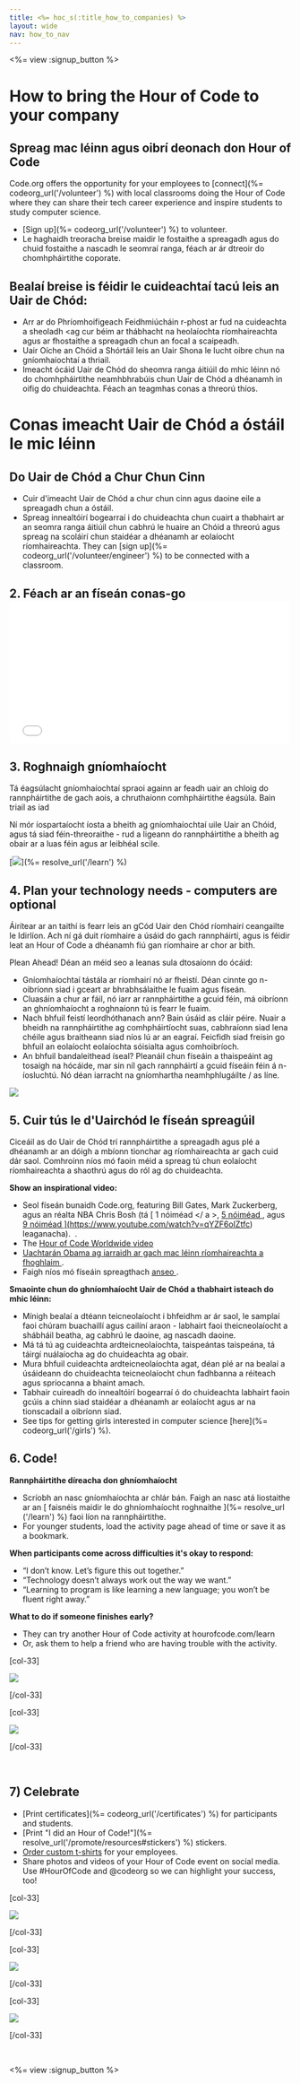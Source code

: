 ```yaml
---
title: <%= hoc_s(:title_how_to_companies) %>
layout: wide
nav: how_to_nav
---
```

<%= view :signup_button %>

# How to bring the Hour of Code to your company

## Spreag mac léinn agus oibrí deonach don Hour of Code

Code.org offers the opportunity for your employees to [connect](%= codeorg_url('/volunteer') %) with local classrooms doing the Hour of Code where they can share their tech career experience and inspire students to study computer science.

- [Sign up](%= codeorg_url('/volunteer') %) to volunteer.
- Le haghaidh treoracha breise maidir le fostaithe a spreagadh agus do chuid fostaithe a nascadh le seomraí ranga, féach ar ár dtreoir do chomhpháirtithe coporate.

## Bealaí breise is féidir le cuideachtaí tacú leis an Uair de Chód:

- Arr ar do Phríomhoifigeach Feidhmiúcháin r-phost ar fud na cuideachta a sheoladh <ag cur béim ar thábhacht na heolaíochta ríomhaireachta agus ar fhostaithe a spreagadh chun an focal a scaipeadh.
- Uair Oíche an Chóid a Shórtáil leis an Uair Shona le lucht oibre chun na gníomhaíochtaí a thriail.
- Imeacht ócáid Uair de Chód do sheomra ranga áitiúil do mhic léinn nó do chomhpháirtithe neamhbhrabúis chun Uair de Chód a dhéanamh in oifig do chuideachta. Féach an teagmhas conas a threorú thíos.

# Conas imeacht Uair de Chód a óstáil le mic léinn

## Do Uair de Chód a Chur Chun Cinn

- Cuir d'imeacht Uair de Chód a chur chun cinn agus daoine eile a spreagadh chun a óstáil.
- Spreag innealtóirí bogearraí i do chuideachta chun cuairt a thabhairt ar an seomra ranga áitiúil chun cabhrú le huaire an Chóid a threorú agus spreag na scoláirí chun staidéar a dhéanamh ar eolaíocht ríomhaireachta. They can [sign up](%= codeorg_url('/volunteer/engineer') %) to be connected with a classroom.

## 2. Féach ar an físeán conas-go <iframe width="500" height="255" src="//www.youtube.com/embed/SrnvvWDm73k" frameborder="0" allowfullscreen mark="crwd-mark"></iframe> 

## 3. Roghnaigh gníomhaíocht

Tá éagsúlacht gníomhaíochtaí spraoi againn ar feadh uair an chloig do rannpháirtithe de gach aois, a chruthaíonn comhpháirtithe éagsúla. Bain triail as iad

Ní mór íospartaíocht íosta a bheith ag gníomhaíochtaí uile Uair an Chóid, agus tá siad féin-threoraithe - rud a ligeann do rannpháirtithe a bheith ag obair ar a luas féin agus ar leibhéal scile.

[![](/images/fit-700/tutorials.png)](%= resolve_url('/learn') %)

## 4. Plan your technology needs - computers are optional

Áirítear ar an taithí is fearr leis an gCód Uair den Chód ríomhairí ceangailte le Idirlíon. Ach ní gá duit ríomhaire a úsáid do gach rannpháirtí, agus is féidir leat an Hour of Code a dhéanamh fiú gan ríomhaire ar chor ar bith.

Plean Ahead! Déan an méid seo a leanas sula dtosaíonn do ócáid:

- Gníomhaíochtaí tástála ar ríomhairí nó ar fheistí. Déan cinnte go n-oibríonn siad i gceart ar bhrabhsálaithe le fuaim agus físeán.
- Cluasáin a chur ar fáil, nó iarr ar rannpháirtithe a gcuid féin, má oibríonn an ghníomhaíocht a roghnaíonn tú is fearr le fuaim.
- Nach bhfuil feistí leordhóthanach ann? Bain úsáid as cláir péire. Nuair a bheidh na rannpháirtithe ag comhpháirtíocht suas, cabhraíonn siad lena chéile agus braitheann siad níos lú ar an eagraí. Feicfidh siad freisin go bhfuil an eolaíocht eolaíochta sóisialta agus comhoibríoch.
- An bhfuil bandaleithead íseal? Pleanáil chun físeáin a thaispeáint ag tosaigh na hócáide, mar sin níl gach rannpháirtí a gcuid físeáin féin á n-íosluchtú. Nó déan iarracht na gníomhartha neamhphlugáilte / as líne.

<img src="/images/fit-350/group_ipad.jpg" />

## 5. Cuir tús le d'Uairchód le físeán spreagúil

Ciceáil as do Uair de Chód trí rannpháirtithe a spreagadh agus plé a dhéanamh ar an dóigh a mbíonn tionchar ag ríomhaireachta ar gach cuid dár saol. Comhroinn níos mó faoin méid a spreag tú chun eolaíocht ríomhaireachta a shaothrú agus do ról ag do chuideachta.

**Show an inspirational video:**

- Seol físeán bunaidh Code.org, featuring Bill Gates, Mark Zuckerberg, agus an réalta NBA Chris Bosh (tá [ 1 nóiméad </ a >, [ 5 nóiméad ](https://www.youtube.com/watch?v=nKIu9yen5nc), agus <a href = "https://www.youtube.com/watch?v = dU1xS07N-FA "> 9 nóiméad ](https://www.youtube.com/watch?v=qYZF6oIZtfc) leaganacha).  .
- The [Hour of Code Worldwide video](https://www.youtube.com/watch?v=KsOIlDT145A)
- [ Uachtarán Obama ag iarraidh ar gach mac léinn ríomhaireachta a fhoghlaim ](https://www.youtube.com/watch?v=6XvmhE1J9PY).
- Faigh níos mó físeáin spreagthach [ anseo ](https://www.youtube.com/playlist?list=PLzdnOPI1iJNfpD8i4Sx7U0y2MccnrNZuP).

**Smaointe chun do ghníomhaíocht Uair de Chód a thabhairt isteach do mhic léinn:**

- Mínigh bealaí a dtéann teicneolaíocht i bhfeidhm ar ár saol, le samplaí faoi chúram buachaillí agus cailíní araon - labhairt faoi theicneolaíocht a shábháil beatha, ag cabhrú le daoine, ag nascadh daoine.
- Má tá tú ag cuideachta ardteicneolaíochta, taispeántas taispeána, tá táirgí nuálaíocha ag do chuideachta ag obair.
- Mura bhfuil cuideachta ardteicneolaíochta agat, déan plé ar na bealaí a úsáideann do chuideachta teicneolaíocht chun fadhbanna a réiteach agus spriocanna a bhaint amach.
- Tabhair cuireadh do innealtóirí bogearraí ó do chuideachta labhairt faoin gcúis a chinn siad staidéar a dhéanamh ar eolaíocht agus ar na tionscadail a oibríonn siad.
- See tips for getting girls interested in computer science [here](%= codeorg_url('/girls') %).

## 6. Code!

**Rannpháirtithe díreacha don ghníomhaíocht**

- Scríobh an nasc gníomhaíochta ar chlár bán. Faigh an nasc atá liostaithe ar an [ faisnéis maidir le do ghníomhaíocht roghnaithe ](%= resolve_url ('/learn') %) faoi líon na rannpháirtithe.
- For younger students, load the activity page ahead of time or save it as a bookmark.

**When participants come across difficulties it's okay to respond:**

- “I don’t know. Let’s figure this out together.”
- “Technology doesn’t always work out the way we want.”
- “Learning to program is like learning a new language; you won’t be fluent right away.”

**What to do if someone finishes early?**

- They can try another Hour of Code activity at hourofcode.com/learn
- Or, ask them to help a friend who are having trouble with the activity.

[col-33]

![](/images/fit-250/highschoolgirls.jpeg)

[/col-33]

[col-33]

![](/images/fit-300/group_ar.jpg)

[/col-33]

<p style="clear:both">&nbsp;</p>

## 7) Celebrate

- [Print certificates](%= codeorg_url('/certificates') %) for participants and students.
- [Print "I did an Hour of Code!"](%= resolve_url('/promote/resources#stickers') %) stickers.
- [Order custom t-shirts](http://blog.code.org/post/132608499493/hour-of-code-shirts-and-more) for your employees.
- Share photos and videos of your Hour of Code event on social media. Use #HourOfCode and @codeorg so we can highlight your success, too!

[col-33]

![](/images/fit-250/celebrate2.jpeg)

[/col-33]

[col-33]

![](/images/fit-260/highlight-certificates.jpg)

[/col-33]

[col-33]

![](/images/fit-300/boy-certificate.jpg)

[/col-33]

<p style="clear:both">&nbsp;</p>

<%= view :signup_button %>